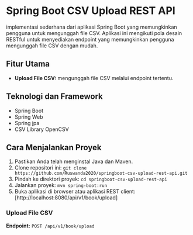 # Spring Boot CSV Upload REST API

 implementasi sederhana dari aplikasi Spring Boot yang memungkinkan pengguna 
untuk mengunggah file CSV. Aplikasi ini mengikuti pola desain RESTful untuk 
menyediakan endpoint yang memungkinkan pengguna mengunggah file CSV dengan mudah.

## Fitur Utama

- **Upload File CSV:**  mengunggah file CSV melalui endpoint tertentu.


## Teknologi dan Framework

- Spring Boot
- Spring Web
- Spring jpa 
- CSV Library OpenCSV

## Cara Menjalankan Proyek

1. Pastikan Anda telah menginstal Java dan Maven.
2. Clone repositori ini: `git clone https://github.com/Ruswanda2020/springboot-csv-upload-rest-api.git`
3. Pindah ke direktori proyek: `cd springboot-csv-upload-rest-api`
4. Jalankan proyek: `mvn spring-boot:run`
5. Buka aplikasi di browser atau aplikasi REST client: [http://localhost:8080/api/v1/book/upload]

### Upload File CSV

**Endpoint:** `POST /api/v1/book/upload`

